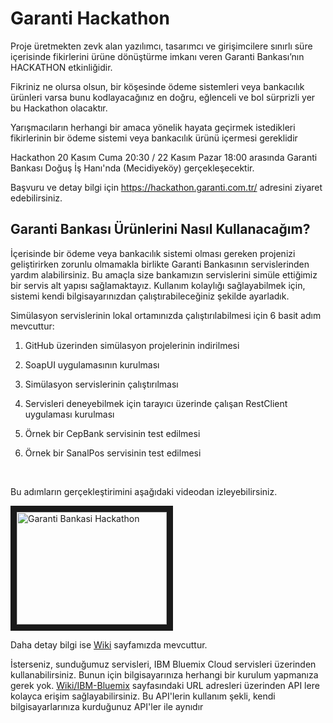 Garanti Hackathon
=================

Proje üretmekten zevk alan yazılımcı, tasarımcı ve girişimcilere sınırlı süre
içerisinde fikirlerini ürüne dönüştürme imkanı veren Garanti Bankası’nın
HACKATHON etkinliğidir.

Fikriniz ne olursa olsun, bir köşesinde ödeme sistemleri veya bankacılık
ürünleri varsa bunu kodlayacağınız en doğru, eğlenceli ve bol sürprizli yer bu Hackathon olacaktır.

Yarışmacıların herhangi bir amaca yönelik hayata geçirmek istedikleri
fikirlerinin bir ödeme sistemi veya bankacılık ürünü içermesi gereklidir

Hackathon 20 Kasım Cuma 20:30 / 22 Kasım Pazar 18:00 arasında Garanti Bankası
Doğuş İş Hanı'nda (Mecidiyeköy) gerçekleşecektir.

Başvuru ve detay bilgi için <https://hackathon.garanti.com.tr/> adresini ziyaret
edebilirsiniz.

Garanti Bankası Ürünlerini Nasıl Kullanacağım?
----------------------------------------------

İçerisinde bir ödeme veya bankacılık sistemi olması gereken projenizi geliştirirken zorunlu olmamakla birlikte Garanti Bankasının servislerinden yardım alabilirsiniz. Bu amaçla size bankamızın servislerini simüle ettiğimiz bir servis alt yapısı sağlamaktayız. Kullanım kolaylığı sağlayabilmek için, sistemi kendi bilgisayarınızdan çalıştırabileceğiniz şekilde ayarladık.
 
Simülasyon servislerinin lokal ortamınızda çalıştırılabilmesi için 6 basit adım mevcuttur:

1.  GitHub üzerinden simülasyon projelerinin indirilmesi

2.  SoapUI uygulamasının kurulması

3.  Simülasyon servislerinin çalıştırılması

4.  Servisleri deneyebilmek için tarayıcı üzerinde çalışan RestClient uygulaması
    kurulması

5.  Örnek bir CepBank servisinin test edilmesi

6.  Örnek bir SanalPos servisinin test edilmesi

 

Bu adımların gerçekleştirimini aşağıdaki videodan izleyebilirsiniz.

<a href="https://youtu.be/P3Ap9OLjP4o"  target="_blank"><img src="https://i.ytimg.com/vi/P3Ap9OLjP4o/default.jpg" 
alt="Garanti Bankasi Hackathon" width="240" height="180" border="10" /></a>

Daha detay bilgi ise [Wiki](<https://github.com/TGarantiBank/Hackathon/wiki/Hackhaton>) sayfamızda mevcuttur.

İsterseniz, sunduğumuz servisleri, IBM Bluemix Cloud servisleri üzerinden kullanabilirsiniz. 
Bunun için bilgisayarınıza herhangi bir kurulum yapmanıza gerek yok. [Wiki/IBM-Bluemix](<https://github.com/TGarantiBank/Hackathon/wiki/IBM-Bluemix>) sayfasındaki URL adresleri üzerinden API lere kolayca erişim sağlayabilirsiniz. Bu API'lerin kullanım şekli, kendi bilgisayarlarınıza kurduğunuz API'ler ile aynıdır
 



 

 

 
